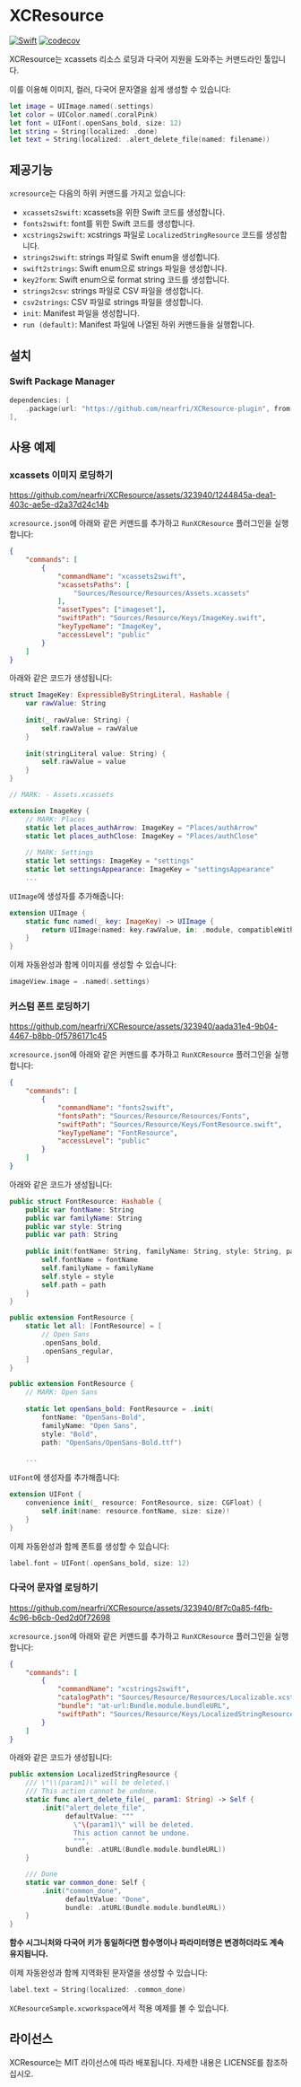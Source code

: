# XCResource
[![Swift](https://github.com/nearfri/XCResource/workflows/Swift/badge.svg)](https://github.com/nearfri/XCResource/actions?query=workflow%3ASwift)
[![codecov](https://codecov.io/gh/nearfri/XCResource/branch/main/graph/badge.svg?token=DWKDFE0O2A)](https://codecov.io/gh/nearfri/XCResource)

XCResource는 xcassets 리소스 로딩과 다국어 지원을 도와주는 커맨드라인 툴입니다.

이를 이용해 이미지, 컬러, 다국어 문자열을 쉽게 생성할 수 있습니다:
```swift
let image = UIImage.named(.settings)
let color = UIColor.named(.coralPink)
let font = UIFont(.openSans_bold, size: 12)
let string = String(localized: .done)
let text = String(localized: .alert_delete_file(named: filename))
```

## 제공기능
`xcresource`는 다음의 하위 커맨드를 가지고 있습니다:
- `xcassets2swift`: xcassets을 위한 Swift 코드를 생성합니다.
- `fonts2swift`: font를 위한 Swift 코드를 생성합니다.
- `xcstrings2swift`: xcstrings 파일로 `LocalizedStringResource` 코드를 생성합니다.
- `strings2swift`: strings 파일로 Swift enum을 생성합니다.
- `swift2strings`: Swift enum으로 strings 파일을 생성합니다.
- `key2form`: Swift enum으로 format string 코드를 생성합니다.
- `strings2csv`: strings 파일로 CSV 파일을 생성합니다.
- `csv2strings`: CSV 파일로 strings 파일을 생성합니다.
- `init`: Manifest 파일을 생성합니다. 
- `run (default)`: Manifest 파일에 나열된 하위 커맨드들을 실행합니다.

## 설치
### Swift Package Manager
```swift
dependencies: [
    .package(url: "https://github.com/nearfri/XCResource-plugin", from: "0.10.1"),
],
```

## 사용 예제

### xcassets 이미지 로딩하기
https://github.com/nearfri/XCResource/assets/323940/1244845a-dea1-403c-ae5e-d2a37d24c14b

`xcresource.json`에 아래와 같은 커맨드를 추가하고 `RunXCResource` 플러그인을 실행합니다:
```json
{
    "commands": [
        {
            "commandName": "xcassets2swift",
            "xcassetsPaths": [
                "Sources/Resource/Resources/Assets.xcassets"
            ],
            "assetTypes": ["imageset"],
            "swiftPath": "Sources/Resource/Keys/ImageKey.swift",
            "keyTypeName": "ImageKey",
            "accessLevel": "public"
        }
    ]
}
```

아래와 같은 코드가 생성됩니다:
```swift
struct ImageKey: ExpressibleByStringLiteral, Hashable {
    var rawValue: String
    
    init(_ rawValue: String) {
        self.rawValue = rawValue
    }
    
    init(stringLiteral value: String) {
        self.rawValue = value
    }
}

// MARK: - Assets.xcassets

extension ImageKey {
    // MARK: Places
    static let places_authArrow: ImageKey = "Places/authArrow"
    static let places_authClose: ImageKey = "Places/authClose"
    
    // MARK: Settings
    static let settings: ImageKey = "settings"
    static let settingsAppearance: ImageKey = "settingsAppearance"
    ...
```

`UIImage`에 생성자를 추가해줍니다:
```swift
extension UIImage {
    static func named(_ key: ImageKey) -> UIImage {
        return UIImage(named: key.rawValue, in: .module, compatibleWith: nil)!
    }
}
```

이제 자동완성과 함께 이미지를 생성할 수 있습니다:
```swift
imageView.image = .named(.settings)
```

### 커스텀 폰트 로딩하기
https://github.com/nearfri/XCResource/assets/323940/aada31e4-9b04-4467-b8bb-0f5786171c45

`xcresource.json`에 아래와 같은 커맨드를 추가하고 `RunXCResource` 플러그인을 실행합니다:
```json
{
    "commands": [
        {
            "commandName": "fonts2swift",
            "fontsPath": "Sources/Resource/Resources/Fonts",
            "swiftPath": "Sources/Resource/Keys/FontResource.swift",
            "keyTypeName": "FontResource",
            "accessLevel": "public"
        }
    ]
}
```

아래와 같은 코드가 생성됩니다:
```swift
public struct FontResource: Hashable {
    public var fontName: String
    public var familyName: String
    public var style: String
    public var path: String
    
    public init(fontName: String, familyName: String, style: String, path: String) {
        self.fontName = fontName
        self.familyName = familyName
        self.style = style
        self.path = path
    }
}

public extension FontResource {
    static let all: [FontResource] = [
        // Open Sans
        .openSans_bold,
        .openSans_regular,
    ]
}

public extension FontResource {
    // MARK: Open Sans
    
    static let openSans_bold: FontResource = .init(
        fontName: "OpenSans-Bold",
        familyName: "Open Sans",
        style: "Bold",
        path: "OpenSans/OpenSans-Bold.ttf")
    
    ...
```

`UIFont`에 생성자를 추가해줍니다:
```swift
extension UIFont {
    convenience init(_ resource: FontResource, size: CGFloat) {
        self.init(name: resource.fontName, size: size)!
    }
}
```

이제 자동완성과 함께 폰트를 생성할 수 있습니다:
```swift
label.font = UIFont(.openSans_bold, size: 12)
```

### 다국어 문자열 로딩하기
https://github.com/nearfri/XCResource/assets/323940/8f7c0a85-f4fb-4c96-b6cb-0ed2d0f72698

`xcresource.json`에 아래와 같은 커맨드를 추가하고 `RunXCResource` 플러그인을 실행합니다:
```json
{
    "commands": [
        {
            "commandName": "xcstrings2swift",
            "catalogPath": "Sources/Resource/Resources/Localizable.xcstrings",
            "bundle": "at-url:Bundle.module.bundleURL",
            "swiftPath": "Sources/Resource/Keys/LocalizedStringResource+.swift"
        }
    ]
}
```

아래와 같은 코드가 생성됩니다:
```swift
public extension LocalizedStringResource {
    /// \"\\(param1)\" will be deleted.\
    /// This action cannot be undone.
    static func alert_delete_file(_ param1: String) -> Self {
        .init("alert_delete_file",
              defaultValue: """
                \"\(param1)\" will be deleted.
                This action cannot be undone.
                """,
              bundle: .atURL(Bundle.module.bundleURL))
    }

    /// Done
    static var common_done: Self {
        .init("common_done",
              defaultValue: "Done",
              bundle: .atURL(Bundle.module.bundleURL))
    }
}
```

**함수 시그니처와 다국어 키가 동일하다면 함수명이나 파라미터명은 변경하더라도 계속 유지됩니다.**

이제 자동완성과 함께 지역화된 문자열을 생성할 수 있습니다:
```swift
label.text = String(localized: .common_done)
```

`XCResourceSample.xcworkspace`에서 적용 예제를 볼 수 있습니다.

## 라이선스
XCResource는 MIT 라이선스에 따라 배포됩니다. 자세한 내용은 LICENSE를 참조하십시오.
